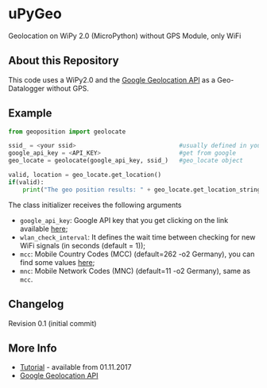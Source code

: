 # uPyGeo
Geolocation on WiPy 2.0 (MicroPython) without GPS Module, only WiFi


About this Repository
--------------
This code uses a WiPy2.0 and the <a href="https://developers.google.com/maps/documentation/geolocation/intro" target="_blank">Google Geolocation API</a> as a Geo-Datalogger without GPS.


Example
------------------------
```python
from geoposition import geolocate

ssid_ = <your ssid>  							#usually defined in your boot.py file
google_api_key = <API_KEY> 					  	#get from google
geo_locate = geolocate(google_api_key, ssid_)	#geo_locate object

valid, location = geo_locate.get_location()
if(valid):
	print("The geo position results: " + geo_locate.get_location_string())

```

The class initializer receives the following arguments

* `google_api_key`: Google API key that you get clicking on the link available <a href="https://goo.gl/hTU1sZ" target="_blank">here<i class="uk-icon-justify uk-icon-link"></i></a>;
* `wlan_check_interval`: It defines the wait time between checking for new WiFi signals (in seconds (default = 1));
* `mcc`: Mobile Country Codes (MCC) (default=262 -o2 Germany), you can find some values <a href="http://mcc-mnc.com/" target="_blank">here<i class="uk-icon-justify uk-icon-link"></i></a>;
* `mnc`: Mobile Network Codes (MNC) (default=11 -o2 Germany), same as `mcc`.


Changelog
-------------
Revision 0.1 (initial commit)

More Info
---------------
* [Tutorial](https://lemariva.com/blog/2017/11/micropython-wipy2-0-geolocalization-using-wlan) - available from 01.11.2017
* [Google Geolocation API](https://developers.google.com/maps/documentation/geolocation/intro)
